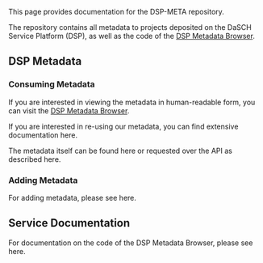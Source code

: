 This page provides documentation for the DSP-META repository.

The repository contains all metadata to projects deposited on the DaSCH Service Platform (DSP),
as well as the code of the [DSP Metadata Browser](https://meta.dasch.swiss).

## DSP Metadata

### Consuming Metadata

If you are interested in viewing the metadata in human-readable form, 
you can visit the [DSP Metadata Browser](https://meta.dasch.swiss).

If you are interested in re-using our metadata, you can find extensive documentation here.
<!-- TODO: link -->

The metadata itself can be found here <!-- TODO: Link --> 
or requested over the API as described here.
<!-- TODO: Link -->

### Adding Metadata

For adding metadata, please see here.
<!-- TODO: Link -->

## Service Documentation

For documentation on the code of the DSP Metadata Browser, please see here.
<!-- TODO: Link -->

